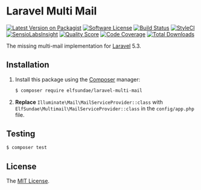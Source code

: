 # Laravel Multi Mail

[![Latest Version on Packagist](https://img.shields.io/packagist/v/ElfSundae/laravel-multi-mail.svg?style=flat-square)](https://packagist.org/packages/elfsundae/laravel-multi-mail)
[![Software License](https://img.shields.io/badge/license-MIT-brightgreen.svg?style=flat-square)](LICENSE)
[![Build Status](https://img.shields.io/travis/ElfSundae/laravel-multi-mail/master.svg?style=flat-square)](https://travis-ci.org/ElfSundae/laravel-multi-mail)
[![StyleCI](https://styleci.io/repos/74790931/shield)](https://styleci.io/repos/74790931)
[![SensioLabsInsight](https://img.shields.io/sensiolabs/i/e3c829ad-2ea3-4f44-a3b2-de5fd60770eb.svg?style=flat-square)](https://insight.sensiolabs.com/projects/e3c829ad-2ea3-4f44-a3b2-de5fd60770eb)
[![Quality Score](https://img.shields.io/scrutinizer/g/ElfSundae/laravel-multi-mail.svg?style=flat-square)](https://scrutinizer-ci.com/g/ElfSundae/laravel-multi-mail)
[![Code Coverage](https://img.shields.io/scrutinizer/coverage/g/ElfSundae/laravel-multi-mail/master.svg?style=flat-square)](https://scrutinizer-ci.com/g/ElfSundae/laravel-multi-mail/?branch=master)
[![Total Downloads](https://img.shields.io/packagist/dt/ElfSundae/laravel-multi-mail.svg?style=flat-square)](https://packagist.org/packages/elfsundae/laravel-multi-mail)

The missing multi-mail implementation for [Laravel][] 5.3.

## Installation

1. Install this package using the [Composer][] manager:

    ```sh
    $ composer require elfsundae/laravel-multi-mail
    ```

2. **Replace** `Illuminate\Mail\MailServiceProvider::class` with `ElfSundae\Multimail\MailServiceProvider::class` in the `config/app.php` file.

## Testing

```sh
$ composer test
```

## License

The [MIT License](LICENSE).

[Laravel]: https://laravel.com
[Composer]: https://getcomposer.org

